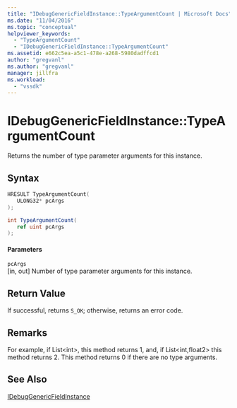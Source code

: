 ```yaml
---
title: "IDebugGenericFieldInstance::TypeArgumentCount | Microsoft Docs"
ms.date: "11/04/2016"
ms.topic: "conceptual"
helpviewer_keywords: 
  - "TypeArgumentCount"
  - "IDebugGenericFieldInstance::TypeArgumentCount"
ms.assetid: e662c5ea-a5c1-478e-a268-5980dadffcd1
author: "gregvanl"
ms.author: "gregvanl"
manager: jillfra
ms.workload: 
  - "vssdk"
---
```

# IDebugGenericFieldInstance::TypeArgumentCount
Returns the number of type parameter arguments for this instance.  
  
## Syntax  
  
```cpp  
HRESULT TypeArgumentCount(  
   ULONG32* pcArgs  
);  
```  
  
```csharp  
int TypeArgumentCount(  
   ref uint pcArgs  
);  
```  
  
#### Parameters  
 `pcArgs`  
 [in, out] Number of type parameter arguments for this instance.  
  
## Return Value  
 If successful, returns `S_OK`; otherwise, returns an error code.  
  
## Remarks  
 For example, if List\<int>, this method returns 1, and, if List\<int,float2> this method returns 2. This method returns 0 if there are no type arguments.  
  
## See Also  
 [IDebugGenericFieldInstance](../../../extensibility/debugger/reference/idebuggenericfieldinstance.md)